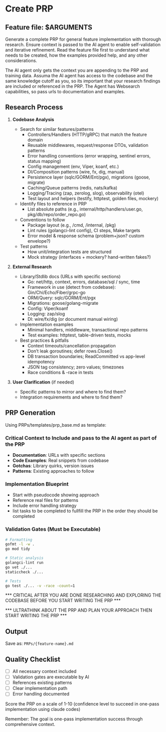 # Create PRP

## Feature file: $ARGUMENTS

Generate a complete PRP for general feature implementation with thorough research. Ensure context is passed to the AI agent to enable self-validation and iterative refinement. Read the feature file first to understand what needs to be created, how the examples provided help, and any other considerations.

The AI agent only gets the context you are appending to the PRP and training data. Assuma the AI agent has access to the codebase and the same knowledge cutoff as you, so its important that your research findings are included or referenced in the PRP. The Agent has Websearch capabilities, so pass urls to documentation and examples.

## Research Process

1. **Codebase Analysis**
    - Search for similar features/patterns
        - Controllers/Handlers (HTTP/gRPC) that match the feature domain
        - Reusable middlewares, request/response DTOs, validation patterns
        - Error handling conventions (error wrapping, sentinel errors, status mapping)
        - Config management (env, Viper, koanf, etc.)
        - DI/Composition patterns (wire, fx, dig, manual)
        - Persistence layer (sqlc/GORM/Ent/pgx), migrations (goose, migrate)
        - Caching/Queue patterns (redis, nats/kafka)
        - Logging/Tracing (zap, zerolog, slog), observability (otel)
        - Test layout and helpers (testify, httptest, golden files, mockery)
    - Identify files to reference in PRP
        - List absolute paths (e.g., internal/http/handlers/user.go, pkg/db/repo/order_repo.go)
    - Conventions to follow
        - Package layout (e.g., /cmd, /internal, /pkg)
        - Lint rules (golangci-lint config), CI steps, Make targets
        - Error model & response schema (problem+json? custom envelope?)
    - Test patterns
        - How unit/integration tests are structured
        - Mock strategy (interfaces + mockery? hand-written fakes?)

2. **External Research**
   - Library/Stdlib docs (URLs with specific sections)
        - Go: net/http, context, errors, database/sql / sync, time
        - Framework in use (detect from codebase): Gin/Chi/Echo/Fiber/grpc-go
        - ORM/Query: sqlc/GORM/Ent/pgx
        - Migrations: goose/golang-migrate
        - Config: Viper/koanf
        - Logging: zap/slog
        - DI: wire/fx/dig (or document manual wiring)
    - Implementation examples
        - Minimal handlers, middleware, transactional repo patterns
        - Test examples: httptest, table-driven tests, mocks
    - Best practices & pitfalls
        - Context timeouts/cancellation propagation
        - Don’t leak goroutines; defer rows.Close()
        - DB transaction boundaries; ReadCommitted vs app-level idempotency
        - JSON tag consistency; zero values; timezones
        - Race conditions & -race in tests

3. **User Clarification** (if needed)
   - Specific patterns to mirror and where to find them?
   - Integration requirements and where to find them?

## PRP Generation

Using PRPs/templates/prp_base.md as template:

### Critical Context to Include and pass to the AI agent as part of the PRP
- **Documentation**: URLs with specific sections
- **Code Examples**: Real snippets from codebase
- **Gotchas**: Library quirks, version issues
- **Patterns**: Existing approaches to follow

### Implementation Blueprint
- Start with pseudocode showing approach
- Reference real files for patterns
- Include error handling strategy
- list tasks to be completed to fullfill the PRP in the order they should be completed

### Validation Gates (Must be Executable) 
```bash
# Formatting
gofmt -l -w .
go mod tidy

# Static analysis
golangci-lint run
go vet ./...
staticcheck ./...

# Tests
go test ./... -v -race -count=1
```

*** CRITICAL AFTER YOU ARE DONE RESEARCHING AND EXPLORING THE CODEBASE BEFORE YOU START WRITING THE PRP ***

*** ULTRATHINK ABOUT THE PRP AND PLAN YOUR APPROACH THEN START WRITING THE PRP ***

## Output
Save as: `PRPs/{feature-name}.md`

## Quality Checklist
- [ ] All necessary context included
- [ ] Validation gates are executable by AI
- [ ] References existing patterns
- [ ] Clear implementation path
- [ ] Error handling documented

Score the PRP on a scale of 1-10 (confidence level to succeed in one-pass implementation using claude codes)

Remember: The goal is one-pass implementation success through comprehensive context.